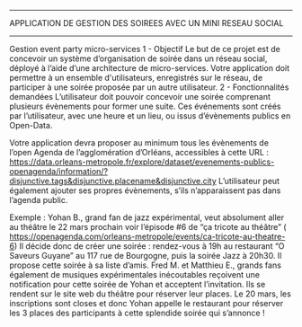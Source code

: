 ****************************************************************
APPLICATION DE GESTION DES SOIREES AVEC UN MINI RESEAU SOCIAL
****************************************************************

Gestion event party micro-services
1 - Objectif
Le but de ce projet est de concevoir un système d’organisation de soirée dans un réseau social, déployé à l’aide d’une architecture de micro-services. Votre application doit permettre à un ensemble d'utilisateurs, enregistrés sur le réseau, de participer à une soirée proposée par un autre utilisateur.
2 - Fonctionnalités demandées
L’utilisateur doit pouvoir concevoir une soirée comprenant plusieurs évènements pour former une suite. Ces événements sont créés par l’utilisateur, avec une heure et un lieu, ou issus d’évènements publics en Open-Data.
 
Votre application devra proposer au minimum tous les évènements de l’open Agenda de l’agglomération d’Orléans, accessibles à cette URL : https://data.orleans-metropole.fr/explore/dataset/evenements-publics-openagenda/information/?disjunctive.tags&disjunctive.placename&disjunctive.city
L’utilisateur peut également ajouter ses propres évènements, s’ils n’apparaissent pas dans l’agenda public.
 
Exemple :
Yohan B., grand fan de jazz expérimental, veut absolument aller au théâtre le 22 mars prochain voir l’épisode #6 de “ça tricote au théâtre” (
https://openagenda.com/orleans-metropole/events/ca-tricote-au-theatre-6)
Il décide donc de créer une soirée : rendez-vous à 19h au restaurant “O Saveurs Guyane” au 117 rue de Bourgogne, puis la soirée Jazz à 20h30. Il propose cette soirée à sa liste d’amis.
Fred M. et Matthieu E., grands fans également de musiques expérimentales inécoutables reçoivent une notification pour cette soirée de Yohan et acceptent l’invitation. Ils se rendent sur le site web du théâtre pour réserver leur places. Le 20 mars, les inscriptions sont closes et donc Yohan appelle le restaurant pour réserver les 3 places des participants à cette splendide soirée qui s’annonce !
 
 
 

